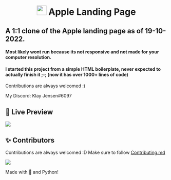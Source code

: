 <h1 align="center"> <img src="https://upload.wikimedia.org/wikipedia/commons/thumb/3/31/Apple_logo_white.svg/1200px-Apple_logo_white.svg.png" width="30px"> Apple Landing Page

## A 1:1 clone of the Apple landing page as of 19-10-2022.







#### Most likely wont run because its not responsive and not made for your computer resolution.
#### I started this project from a simple HTML boilerplate, never expected to actually finish it ;-; (now it has over 1000+ lines of code)

Contributions are always welcomed :)

My Discord: Klay Jensen#6097

## 📸 Live Preview
<img src="https://raw.githubusercontent.com/tejas2510/AppleWebsiteClone/main/assets/screencapture-192-168-29-74-5500-index-html-2022-10-28-22_59_50.png">

## ✨ Contributors

Contributions are always welcomed :D Make sure to follow [Contributing.md](/CONTRIBUTING.md)

<a href="https://github.com/tejas2510/AppleWebsiteClone/graphs/contributors">
  <img src="https://contrib.rocks/image?repo=tejas2510/AppleWebsiteClone" />
</a>


Made with 💖 and Python!


